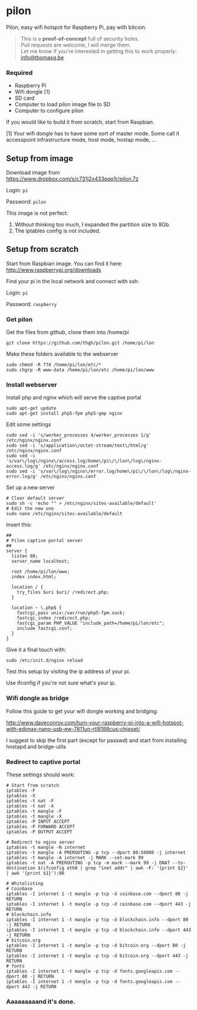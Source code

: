 # pilon

Pilon, easy wifi hotspot for Raspberry Pi, pay with bitcoin.

> This is a **proof-of-concept** full of security holes.  
> Pull requests are welcome, I will merge them.  
> Let me know if you're interested in getting this to work properly: info@thomasg.be

### Required

- Raspberry Pi
- Wifi dongle [1]
- SD card
- Computer to load pilon image file to SD
- Computer to configure pilon

If you would like to build it from scratch, start from Raspbian.

[1] Your wifi dongle has to have some sort of master mode. Some call it accesspoint infrastructure mode, host mode, hostap mode, ...


## Setup from image

Download image from
https://www.dropbox.com/s/c731j2x433pqq1r/pilon.7z

Login: ```pi```

Password: ```pilon```

This image is not perfect:

1. Without thinking too much, I expanded the partition size to 8Gb.
2. The iptables config is not included.

## Setup from scratch

Start from Raspbian image. You can find it here:
http://www.raspberrypi.org/downloads

Find your pi in the local network and connect with ssh:

Login: ```pi```

Password: ```raspberry```

### Get pilon

Get the files from github, clone them into /home/pi

```
git clone https://github.com/thgh/pilon.git /home/pi/lon
```

Make these folders available to the webserver

```
sudo chmod -R 774 /home/pi/lon/etc/*
sudo chgrp -R www-data /home/pi/lon/etc /home/pi/lon/www
```

### Install webserver

Install php and nginx which will serve the captive portal

```
sudo apt-get update
sudo apt-get install php5-fpm php5-gmp nginx
```

Edit some settings

```
sudo sed -i 's/worker_processes 4/worker_processes 1/g' /etc/nginx/nginx.conf
sudo sed -i 's/application\/octet-stream/text\/html/g' /etc/nginx/nginx.conf
sudo sed -i 's/var\/log\/nginx\/access.log/home\/pi\/\/lon\/log\/nginx-access.log/g' /etc/nginx/nginx.conf
sudo sed -i 's/var\/log\/nginx\/error.log/home\/pi\/\/lon\/log\/nginx-error.log/g' /etc/nginx/nginx.conf
```

Set up a new server

```
# Clear default server
sudo sh -c 'echo "" > /etc/nginx/sites-available/default'
# Edit the new one
sudo nano /etc/nginx/sites-available/default 
```

Insert this:

```
##
# Pilon captive portal server
##
server {
  listen 80;
  server_name localhost;

  root /home/pi/lon/www;
  index index.html;

  location / {
    try_files $uri $uri/ /redirect.php;
  }

  location ~ \.php$ {
    fastcgi_pass unix:/var/run/php5-fpm.sock;
    fastcgi_index /redirect.php;
    fastcgi_param PHP_VALUE "include_path=/home/pi/lon/etc";
    include fastcgi.conf;
  }
}
```

Give it a final touch with:

```
sudo /etc/init.d/nginx reload
```

Test this setup by visiting the ip address of your pi.

Use ifconfig if you're not sure what's your ip.

### Wifi dongle as bridge

Follow this guide to get your wifi dongle working and bridging:

http://www.daveconroy.com/turn-your-raspberry-pi-into-a-wifi-hotspot-with-edimax-nano-usb-ew-7811un-rtl8188cus-chipset/

I suggest to skip the first part (except for passwd) and start from installing hostapd and bridge-utils

### Redirect to captive portal

These settings should work:

```
# Start from scratch
iptables -F
iptables -X
iptables -t nat -F
iptables -t nat -X
iptables -t mangle -F
iptables -t mangle -X
iptables -P INPUT ACCEPT
iptables -P FORWARD ACCEPT
iptables -P OUTPUT ACCEPT

# Redirect to nginx server
iptables -t mangle -N internet
iptables -t mangle -A PREROUTING -p tcp --dport 80:50000 -j internet
iptables -t mangle -A internet -j MARK --set-mark 99
iptables -t nat -A PREROUTING -p tcp -m mark --mark 99 -j DNAT --to-destination $(ifconfig eth0 | grep "inet addr" | awk -F: '{print $2}' | awk '{print $1}'):80

# Whitelisting
# Coinbase
iptables -I internet 1 -t mangle -p tcp -d coinbase.com --dport 80 -j RETURN
iptables -I internet 1 -t mangle -p tcp -d coinbase.com --dport 443 -j RETURN
# blockchain.info
iptables -I internet 1 -t mangle -p tcp -d blockchain.info --dport 80 -j RETURN
iptables -I internet 1 -t mangle -p tcp -d blockchain.info --dport 443 -j RETURN
# bitcoin.org
iptables -I internet 1 -t mangle -p tcp -d bitcoin.org --dport 80 -j RETURN
iptables -I internet 1 -t mangle -p tcp -d bitcoin.org --dport 443 -j RETURN
# fonts
iptables -I internet 1 -t mangle -p tcp -d fonts.googleapis.com --dport 80 -j RETURN
iptables -I internet 1 -t mangle -p tcp -d fonts.googleapis.com --dport 443 -j RETURN

```

### Aaaaaaaaand it's done.
